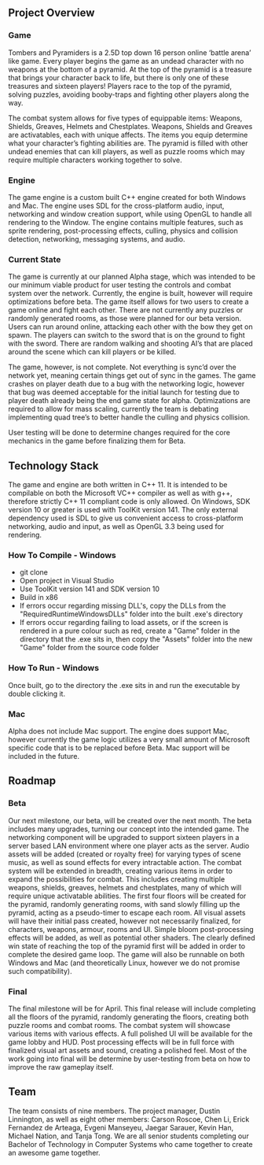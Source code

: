 ## Project Overview

### Game

Tombers and Pyramiders is a 2.5D top down 16 person online ‘battle arena’ like game. Every player begins the game as an undead character with no weapons at the bottom of a pyramid. At the top of the pyramid is a treasure that brings your character back to life, but there is only one of these treasures and sixteen players! Players race to the top of the pyramid, solving puzzles, avoiding booby-traps and fighting other players along the way.

The combat system allows for five types of equippable items: Weapons, Shields, Greaves, Helmets and Chestplates. Weapons, Shields and Greaves are activatables, each with unique affects. The items you equip determine what your character’s fighting abilities are. The pyramid is filled with other undead enemies that can kill players, as well as puzzle rooms which may require multiple characters working together to solve. 

### Engine

The game engine is a custom built C++ engine created for both Windows and Mac. The engine uses SDL for the cross-platform audio, input, networking and window creation support, while using OpenGL to handle all rendering to the Window. The engine contains multiple features, such as sprite rendering, post-processing effects, culling, physics and collision detection, networking, messaging systems, and audio.

### Current State

The game is currently at our planned Alpha stage, which was intended to be our minimum viable product for user testing the controls and combat system over the network. Currently, the engine is built, however will require optimizations before beta. The game itself allows for two users to create a game online and fight each other. There are not currently any puzzles or randomly generated rooms, as those were planned for our beta version. Users can run around online, attacking each other with the bow they get on spawn. The players can switch to the sword that is on the ground to fight with the sword. There are random walking and shooting AI’s that are placed around the scene which can kill players or be killed.

The game, however, is not complete. Not everything is sync’d over the network yet, meaning certain things get out of sync in the games. The game crashes on player death due to a bug with the networking logic, however that bug was deemed acceptable for the initial launch for testing due to player death already being the end game state for alpha. Optimizations are required to allow for mass scaling, currently the team is debating implementing quad tree’s to better handle the culling and physics collision. 

User testing will be done to determine changes required for the core mechanics in the game before finalizing them for Beta.

## Technology Stack

The game and engine are both written in C++ 11. It is intended to be compilable on both the Microsoft VC++ compiler as well as with g++, therefore strictly C++ 11 compliant code is only allowed. On Windows, SDK version 10 or greater is used with ToolKit version 141. The only external dependency used is SDL to give us convenient access to cross-platform networking, audio and input, as well as OpenGL 3.3 being used for rendering.

### How To Compile - Windows
- git clone
- Open project in Visual Studio
- Use ToolKit version 141 and SDK version 10
- Build in x86
- If errors occur regarding missing DLL's, copy the DLLs from the "RequiredRuntimeWindowsDLLs" folder into the built .exe's directory
- If errors occur regarding failing to load assets, or if the screen is rendered in a pure colour such as red, create a "Game" folder in the directory that the .exe sits in, then copy the "Assets" folder into the new "Game" folder from the source code folder

### How  To Run - Windows

Once built, go to the directory the .exe sits in and run the executable by double clicking it.

### Mac

Alpha does not include Mac support. The engine does support Mac, however currently the game logic utilizes a very small amount of Microsoft specific code that is to be replaced before Beta. Mac support will be included in the future. 

## Roadmap

### Beta

Our next milestone, our beta, will be created over the next month. The beta includes many upgrades, turning our concept into the intended game. The networking component will be upgraded to support sixteen players in a server based LAN environment where one player acts as the server. Audio assets will be added (created or royalty free) for varying types of scene music, as well as sound effects for every intractable action. The combat system will be extended in breadth, creating various items in order to expand the possibilities for combat. This includes creating multiple weapons, shields, greaves, helmets and chestplates, many of which will require unique activatable abilities. The first four floors will be created for the pyramid, randomly generating rooms, with sand slowly filling up the pyramid, acting as a pseudo-timer to escape each room. All visual assets will have their initial pass created, however not necessarily finalized, for characters, weapons, armour, rooms and UI. Simple bloom post-processing effects will be added, as well as potential other shaders. The clearly defined win state of reaching the top of the pyramid first will be added in order to complete the desired game loop. The game will also be runnable on both Windows and Mac (and theoretically Linux, however we do not promise such compatibility).

### Final

The final milestone will be for April. This final release will include completing all the floors of the pyramid, randomly generating the floors, creating both puzzle rooms and combat rooms. The combat system will showcase various items with various effects. A full polished UI will be available for the game lobby and HUD. Post processing effects will be in full force with finalized visual art assets and sound, creating a polished feel. Most of the work going into final will be determine by user-testing from beta on how to improve the raw gameplay itself.

## Team

The team consists of nine members. The project manager, Dustin Linnington, as well as eight other members: Carson Roscoe, Chen Li, Erick Fernandez de Arteaga, Evgeni Manseyeu, Jaegar Sarauer, Kevin Han, Michael Nation, and Tanja Tong. We are all senior students completing our Bachelor of Technology in Computer Systems who came together to create an awesome game together.
